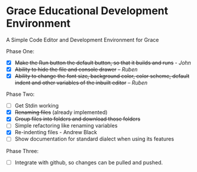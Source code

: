 Grace Educational Development Environment
======

A Simple Code Editor and Development Environment for Grace

Phase One:
- [X] ~~Make the Run button the default button, so that it builds and runs~~ - *John*
- [X] ~~Ability to hide the file and console drawer~~ – *Ruben*
- [X] ~~Ability to change the font size, background color, color scheme, default indent and other variables of the inbuilt editor~~ – *Ruben*

Phase Two:
- [ ] Get Stdin working
- [X] ~~Renaming files~~ (already implemented)
- [X] ~~Group files into folders and download those folders~~
- [ ] Simple refactoring like renaming variables
- [X] Re-indenting files - Andrew Black
- [ ] Show documentation for standard dialect when using its features

Phase Three:
- [ ] Integrate with github, so changes can be pulled and pushed.

